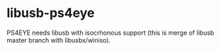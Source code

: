 # libusb-ps4eye

PS4EYE needs libusb with isocrhonous support (this is merge of libusb master branch with libusbx/winiso).
